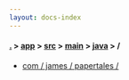 ```yaml
---
layout: docs-index
---
```

#### [.](./../../../../index) > [app](./../../../index) > [src](./../../index) > [main](./../index) > [java](./index) > **/**

- [com / james / papertales / ](com/james/papertales/)
